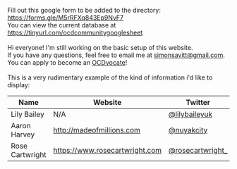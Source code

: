 Fill out this google form to be added to the directory: https://forms.gle/M5rRFXq843Ep9NvF7
<br>You can view the current database at https://tinyurl.com/ocdcommunitygooglesheet
<br><br>Hi everyone! I'm still working on the basic setup of this website.
<br>If you have any questions, feel free to email me at <simonsavitt@gmail.com>.
<br>You can apply to become an [OCDvocate](https://iocdf.org/get-involved/ocdvocate/)!
<br><br>This is a very rudimentary example of the kind of information i'd like to display:

| Name            | Website                          | Twitter                                                 | Instagram                                                         |
|-----------------|----------------------------------|---------------------------------------------------------|-------------------------------------------------------------------|
| Lily Bailey     | N/A                              | [@lilybaileyuk](https://twitter.com/lilybaileyuk)       | [@lilybaileyuk](https://twitter.com/lilybaileyuk)                 |
| Aaron Harvey    | <http://madeofmillions.com>      | [@nuyakcity](https://twitter.com/nuyakcity)             | [@nuyakcity](https://twitter.com/nuyakcity)                       |
| Rose Cartwright | <https://www.rosecartwright.com> | [@rosecartwright_](https://twitter.com/rosecartwright_) | [@rosecartwright___](https://www.instagram.com/rosecartwright___) |
